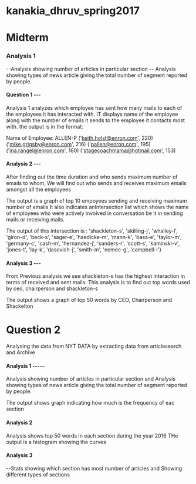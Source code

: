 # kanakia_dhruv_spring2017

# Midterm

### Analysis 1

--Analysis showing number of articles in particular section
-- Analysis showing types of news article giving the total number of segment reported by people.

#### Question 1 ---
Analysis 1 analyzes which employee has sent how many mails to each of the employees it has interacted with.
IT displays name of the employee along with the number of emails it sends to the employee it contacts most with.
the output is in the format:

Name of Employee:  ALLEN-P
	 ('keith.holst@enron.com', 220)
	 ('mike.grigsby@enron.com', 216)
	 ('pallen@enron.com', 195)
	 ('ina.rangel@enron.com', 160)
	 ('stagecoachmama@hotmail.com', 153)


#### Analysis 2 ---
After finding out the time duration and who sends maximum number of emails to whom, 
We will find out who sends and receives maximum emails amongst all the employees

The output is a graph of top 10 empoyees sending and receiving maximum number of emails 
It also indicates anIntersection list which shows the name of employees who were actively involved in conversation be it in sending mails or receiving mails.

The output of this intersection is : 'shackleton-s', 'skilling-j', 'whalley-l', 'giron-d', 'beck-s', 'sager-e', 'haedicke-m', 'mann-k', 'bass-e', 'taylor-m', 'germany-c', 'cash-m', 'hernandez-j', 'sanders-r', 'scott-s', 'kaminski-v', 'jones-t', 'lay-k', 'dasovich-j', 'smith-m', 'nemec-g', 'campbell-l'}
 

#### Analysis 3 ---

From Previous analysis we see shackleton-s has the highest interaction in terms of received and sent mails. 
This analysis is to find out top words used by ceo, chairperson and shackleton-s

The output shows a graph of top 50 words by CEO, Chairperson and Shackelton



# Question 2

Analysing the data from NYT DATA by extracting data from articlesearch and Archive


#### Analysis 1 -----

Analysis showing number of articles in particular section and Analysis showing types of news article giving the total number of segment reported by people.

The output shows graph indicating how much is the frequency of eac section


#### Analysis 2

Analysis shows top 50 words in each section during the year 2016
THe output is a histogram showing the curves

#### Analysis 3

--Stats showing which section has most number of articles and Showing different types of sections


